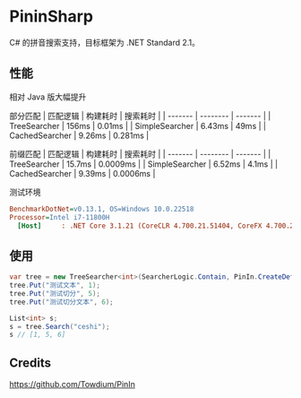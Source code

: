 # PininSharp

C# 的拼音搜索支持，目标框架为 .NET Standard 2.1。

## 性能

相对 Java 版大幅提升

部分匹配
| 匹配逻辑 | 构建耗时 | 搜索耗时 |
| ------- | -------- | ------- |
| TreeSearcher  |  156ms  |  0.01ms |
| SimpleSearcher  |  6.43ms  |  49ms |
| CachedSearcher  |  9.26ms  |  0.281ms |

前缀匹配
| 匹配逻辑 | 构建耗时 | 搜索耗时 |
| ------- | -------- | ------- |
| TreeSearcher  |  15.7ms  |  0.0009ms |
| SimpleSearcher  |  6.52ms  |  4.1ms |
| CachedSearcher  |  9.39ms  |  0.0006ms |

测试环境

``` ini
BenchmarkDotNet=v0.13.1, OS=Windows 10.0.22518
Processor=Intel i7-11800H
  [Host]     : .NET Core 3.1.21 (CoreCLR 4.700.21.51404, CoreFX 4.700.21.51508), X64 RyuJIT
```

## 使用

```csharp
var tree = new TreeSearcher<int>(SearcherLogic.Contain, PinIn.CreateDefault());
tree.Put("测试文本", 1);
tree.Put("测试切分", 5);
tree.Put("测试切分文本", 6);

List<int> s;
s = tree.Search("ceshi");
s // [1, 5, 6]
```

## Credits

<https://github.com/Towdium/PinIn>

